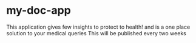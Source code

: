 # my-doc-app
This application gives few insights to protect to health! and is a one place solution to your medical queries
This will be published every two weeks

